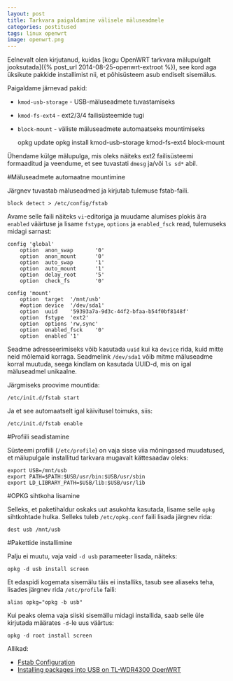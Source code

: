 ```yaml
---
layout: post
title: Tarkvara paigaldamine välisele mäluseadmele
categories: postitused
tags: linux openwrt
image: openwrt.png
---
```

Eelnevalt olen kirjutanud, kuidas [kogu OpenWRT tarkvara mälupulgalt jooksutada]({% post_url 2014-08-25-openwrt-extroot %}), see kord aga üksikute pakkide installimist nii, et põhisüsteem asub endiselt sisemälus.



Paigaldame järnevad pakid:

* `kmod-usb-storage` - USB-mäluseadmete tuvastamiseks
* `kmod-fs-ext4` - ext2/3/4 failisüsteemide tugi
* `block-mount` - väliste mäluseadmete automaatseks mountimiseks

    opkg update
    opkg install kmod-usb-storage kmod-fs-ext4 block-mount

Ühendame külge mälupulga, mis oleks näiteks ext2 failisüsteemi formaaditud ja veendume, et see tuvastati `dmesg` ja/või `ls sd*` abil.



#Mäluseadmete automaatne mountimine

Järgnev tuvastab mäluseadmed ja kirjutab tulemuse fstab-faili.

    block detect > /etc/config/fstab

Avame selle faili näiteks `vi`-editoriga ja muudame alumises plokis ära `enabled` väärtuse ja lisame `fstype`, `options` ja `enabled_fsck` read, tulemuseks midagi sarnast:

    config 'global'
        option  anon_swap       '0'
        option  anon_mount      '0'
        option  auto_swap       '1'
        option  auto_mount      '1'
        option  delay_root      '5'
        option  check_fs        '0'

    config 'mount'
        option  target  '/mnt/usb'    
        #option device  '/dev/sda1'                           
        option  uuid    '59393a7a-9d3c-44f2-bfaa-b54f0bf8148f'
        option  fstype  'ext2'   
        option  options 'rw,sync'  
        option  enabled_fsck    '0'
        option  enabled '1'

Seadme adresseerimiseks võib kasutada `uuid` kui ka `device` rida, kuid mitte neid mõlemaid korraga. Seadmelink `/dev/sda1` võib mitme mäluseadme korral muutuda, seega kindlam on kasutada UUID-d, mis on igal mäluseadmel unikaalne.

Järgmiseks proovime mountida:

    /etc/init.d/fstab start

Ja et see automaatselt igal käivitusel toimuks, siis:

    /etc/init.d/fstab enable



#Profiili seadistamine

Süsteemi profiili (`/etc/profile`) on vaja sisse viia mõningased muudatused, et mälupulgale installitud tarkvara mugavalt kättesaadav oleks:

    export USB=/mnt/usb
    export PATH=$PATH:$USB/usr/bin:$USB/usr/sbin
    export LD_LIBRARY_PATH=$USB/lib:$USB/usr/lib



#OPKG sihtkoha lisamine

Selleks, et paketihaldur oskaks uut asukohta kasutada, lisame selle `opkg` sihtkohtade hulka. Selleks tuleb `/etc/opkg.conf` faili lisada järgnev rida: 

    dest usb /mnt/usb



#Pakettide installimine

Palju ei muutu, vaja vaid `-d usb` parameeter lisada, näiteks:

    opkg -d usb install screen

Et edaspidi kogemata sisemälu täis ei installiks, tasub see aliaseks teha, lisades järgnev rida `/etc/profile` faili:

    alias opkg="opkg -b usb"

Kui peaks olema vaja siiski sisemällu midagi installida, saab selle üle kirjutada määrates `-d`-le uus väärtus:

    opkg -d root install screen



Allikad:

* [Fstab Configuration](http://wiki.openwrt.org/doc/uci/fstab)
* [Installing packages into USB on TL-WDR4300 OpenWRT](http://nixorids.blogspot.com/2013/03/installing-packages-into-usb-on-tl.html)

